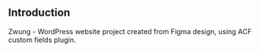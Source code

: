 ## Introduction
Zwung - WordPress website project created from Figma design, using ACF custom fields plugin.